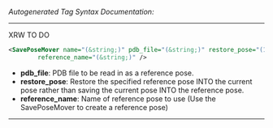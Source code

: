 <!-- THIS IS AN AUTOGENERATED FILE: Don't edit it directly, instead change the schema definition in the code itself. -->

_Autogenerated Tag Syntax Documentation:_

---
XRW TO DO

```xml
<SavePoseMover name="(&string;)" pdb_file="(&string;)" restore_pose="(1 &bool;)"
        reference_name="(&string;)" />
```

-   **pdb_file**: PDB file to be read in as a reference pose.
-   **restore_pose**: Restore the specified reference pose INTO the current pose rather than saving the current pose INTO the reference pose.
-   **reference_name**: Name of reference pose to use (Use the SavePoseMover to create a reference pose)

---
